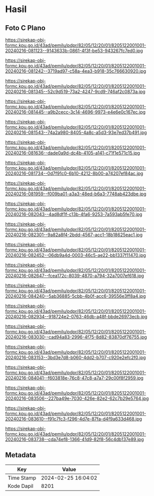 # Hasil

## Foto C Plano

https://sirekap-obj-formc.kpu.go.id/43ad/pemilu/pdpr/82/05/12/20/01/8205122001001-20240216-081123--9143633b-0861-4f3f-be53-943267fc7ed0.jpg

https://sirekap-obj-formc.kpu.go.id/43ad/pemilu/pdpr/82/05/12/20/01/8205122001001-20240216-081242--3719ad97-c58a-4ea3-b918-35c766630920.jpg

https://sirekap-obj-formc.kpu.go.id/43ad/pemilu/pdpr/82/05/12/20/01/8205122001001-20240216-081345--52c9d519-73a2-4247-9cd9-746af2c0873a.jpg

https://sirekap-obj-formc.kpu.go.id/43ad/pemilu/pdpr/82/05/12/20/01/8205122001001-20240216-081445--a9b2cecc-3c14-4696-9973-e4e6e0c167ec.jpg

https://sirekap-obj-formc.kpu.go.id/43ad/pemilu/pdpr/82/05/12/20/01/8205122001001-20240216-081543--74a2a980-8405-4a8c-a5d3-93e7ed37b491.jpg

https://sirekap-obj-formc.kpu.go.id/43ad/pemilu/pdpr/82/05/12/20/01/8205122001001-20240216-081636--dade0a9d-dc4b-4105-a141-c71f1e571c15.jpg

https://sirekap-obj-formc.kpu.go.id/43ad/pemilu/pdpr/82/05/12/20/01/8205122001001-20240216-081734--0d7f91c0-6b10-4212-8b00-a74207ef84ac.jpg

https://sirekap-obj-formc.kpu.go.id/43ad/pemilu/pdpr/82/05/12/20/01/8205122001001-20240216-081959--f009ba01-a3a3-48ed-b6a3-7748ab423dbe.jpg

https://sirekap-obj-formc.kpu.go.id/43ad/pemilu/pdpr/82/05/12/20/01/8205122001001-20240216-082043--4ad8df1f-c13b-4fa6-9253-7a593ab5fe70.jpg

https://sirekap-obj-formc.kpu.go.id/43ad/pemilu/pdpr/82/05/12/20/01/8205122001001-20240216-082301--9a82a8f4-2bdd-4567-acc1-18b18625eac1.jpg

https://sirekap-obj-formc.kpu.go.id/43ad/pemilu/pdpr/82/05/12/20/01/8205122001001-20240216-082452--06db9a4d-0003-46c5-ae22-bb1337f11470.jpg

https://sirekap-obj-formc.kpu.go.id/43ad/pemilu/pdpr/82/05/12/20/01/8205122001001-20240216-082647--fcea172c-8039-4870-a794-32a7007ef618.jpg

https://sirekap-obj-formc.kpu.go.id/43ad/pemilu/pdpr/82/05/12/20/01/8205122001001-20240216-084240--5ab36885-5cbb-4b0f-acc6-39556e3ff8a4.jpg

https://sirekap-obj-formc.kpu.go.id/43ad/pemilu/pdpr/82/05/12/20/01/8205122001001-20240216-082934--918724e2-0763-46db-a48f-bbde26973ecb.jpg

https://sirekap-obj-formc.kpu.go.id/43ad/pemilu/pdpr/82/05/12/20/01/8205122001001-20240216-083030--cad94a83-2996-4f75-8d82-83870df76755.jpg

https://sirekap-obj-formc.kpu.go.id/43ad/pemilu/pdpr/82/05/12/20/01/8205122001001-20240216-083153--3bd3e7d8-b060-4dd2-b707-c920e2efc2f0.jpg

https://sirekap-obj-formc.kpu.go.id/43ad/pemilu/pdpr/82/05/12/20/01/8205122001001-20240216-084041--f603818e-76c8-47c8-a7a7-29c00f8f2959.jpg

https://sirekap-obj-formc.kpu.go.id/43ad/pemilu/pdpr/82/05/12/20/01/8205122001001-20240216-083506--227ba49e-7030-426e-82e2-62c7b29e5764.jpg

https://sirekap-obj-formc.kpu.go.id/43ad/pemilu/pdpr/82/05/12/20/01/8205122001001-20240216-083610--f91c7fc3-f296-4d7e-87fa-d4f9a633d468.jpg

https://sirekap-obj-formc.kpu.go.id/43ad/pemilu/pdpr/82/05/12/20/01/8205122001001-20240216-083738--cda74ef8-1366-41d9-82f8-56c4db137e89.jpg


## Metadata

| Key        | Value               |
| ---------- | ------------------- |
| Time Stamp | 2024-02-25 16:04:02 |
| Kode Dapil | 8201                |



